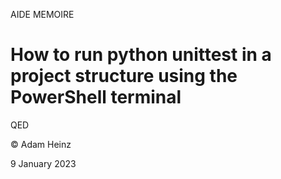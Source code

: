 AIDE MEMOIRE 

How to run python unittest in a project structure using the PowerShell terminal 
=============================================================================== 



QED 

© Adam Heinz 

9 January 2023 
 
 